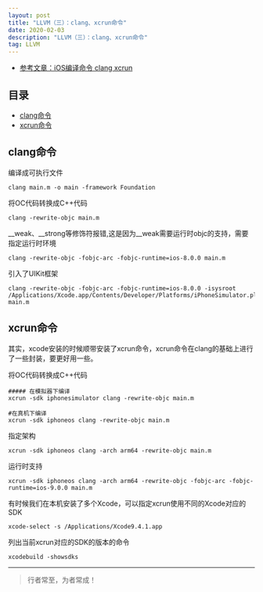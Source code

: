 ```yaml
---
layout: post
title: "LLVM（三）：clang、xcrun命令"
date: 2020-02-03 
description: "LLVM（三）：clang、xcrun命令"
tag: LLVM
--- 
```




- [参考文章：iOS编译命令 clang xcrun](https://www.jianshu.com/p/80240af0bac6)



## 目录
* [clang命令](#content1)
* [xcrun命令](#content2)


<!-- ************************************************ -->
## <a id="content1"></a> clang命令

编译成可执行文件
```
clang main.m -o main -framework Foundation
```

将OC代码转换成C++代码
```
clang -rewrite-objc main.m
```

__weak、__strong等修饰符报错,这是因为__weak需要运行时objc的支持，需要指定运行时环境
```
clang -rewrite-objc -fobjc-arc -fobjc-runtime=ios-8.0.0 main.m
```

引入了UIKit框架
```
clang -rewrite-objc -fobjc-arc -fobjc-runtime=ios-8.0.0 -isysroot /Applications/Xcode.app/Contents/Developer/Platforms/iPhoneSimulator.platform/Developer/SDKs/iPhoneSimulator12.1.sdk main.m
```



<!-- ************************************************ -->
## <a id="content2"></a> xcrun命令

其实，xcode安装的时候顺带安装了xcrun命令，xcrun命令在clang的基础上进行了一些封装，要更好用一些。


将OC代码转换成C++代码
```
##### 在模拟器下编译
xcrun -sdk iphonesimulator clang -rewrite-objc main.m

#在真机下编译
xcrun -sdk iphoneos clang -rewrite-objc main.m
```

指定架构
```
xcrun -sdk iphoneos clang -arch arm64 -rewrite-objc main.m
```

运行时支持
```
xcrun -sdk iphoneos clang -arch arm64 -rewrite-objc -fobjc-arc -fobjc-runtime=ios-9.0.0 main.m
```

有时候我们在本机安装了多个Xcode，可以指定xcrun使用不同的Xcode对应的SDK
```
xcode-select -s /Applications/Xcode9.4.1.app
```

列出当前xcrun对应的SDK的版本的命令
```
xcodebuild -showsdks
```



----------
>  行者常至，为者常成！




